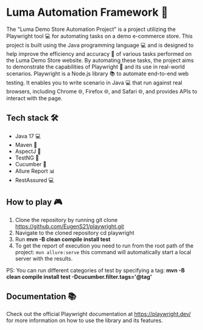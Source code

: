 # Luma Automation Framework 🚀

The "Luma Demo Store Automation Project" is a project utilizing the Playwright tool 💻 for automating tasks on a demo
e-commerce store. This project is built using the Java programming language 💻 and is designed to help improve the
efficiency and accuracy 🎯 of various tasks performed on the Luma Demo Store website. By automating these tasks, the
project aims to demonstrate the capabilities of Playwright 💪 and its use in real-world scenarios.
Playwright is a Node.js library 📚 to automate end-to-end web testing. It enables you to write scenario in Java 💻 that
run against real browsers, including Chrome 🌐, Firefox 🌐, and Safari 🌐, and provides APIs to interact with the page.

## Tech stack 🛠️

* Java 17 💻
* Maven 🔧
* AspectJ 🔧
* TestNG 🧪
* Cucumber 🥒
* Allure Report 📊
* RestAssured 💻

## How to play 🎮

1. Clone the repository by running git clone https://github.com/EugenS21/playwright.git
2. Navigate to the cloned repository cd playwright
3. Run **mvn -B clean compile install test**
4. To get the report of execution you need to run from the root path of the project: ``mvn allure:serve`` this command
   will automatically start a local server with the results.

PS: You can run different categories of test by specifying a tag: **mvn -B clean compile install test
-Dcucumber.filter.tags='@tag'**

## Documentation 📚

Check out the official Playwright documentation at https://playwright.dev/ for more information on how to use the
library and its features.
